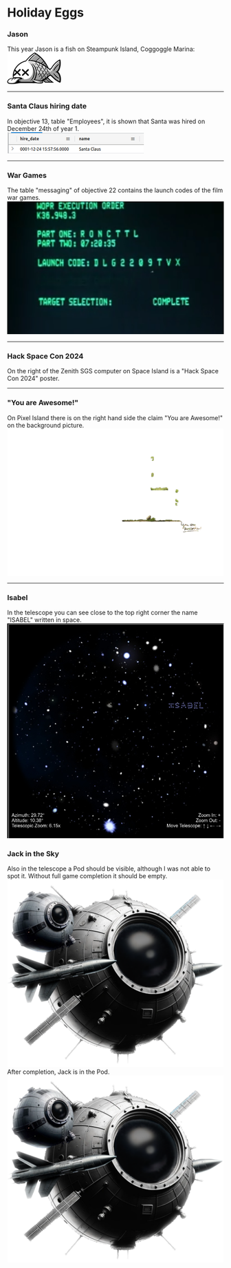 # Holiday Eggs

### Jason
This year Jason is a fish on Steampunk Island, Coggoggle Marina:  
![Jason](https://github.com/joergschwarzwaelder/hhc2023/blob/main/images/notadeadfish_large.png)
***

### Santa Claus hiring date
In objective 13, table "Employees", it is shown that Santa was hired on December 24th of year 1.  
![Santa Hiring Date](https://github.com/joergschwarzwaelder/hhc2023/blob/main/images/santa_hiring_date.png)
***

### War Games
The table "messaging" of objective 22 contains the launch codes of the film war games.  
![WarGames Launch Codes](https://github.com/joergschwarzwaelder/hhc2023/blob/main/images/wargames.png)
***

### Hack Space Con 2024
On the right of the Zenith SGS computer on Space Island is a "Hack Space Con 2024" poster.

***

### "You are Awesome!"
On Pixel Island there is on the right hand side the claim "You are Awesome!" on the background picture.
![You are Awesome!](https://github.com/joergschwarzwaelder/hhc2023/blob/main/images/pixel_island_foreground.png)
***

### Isabel
In the telescope you can see close to the top right corner the name "ISABEL" written in space.  
![ISABEL](https://github.com/joergschwarzwaelder/hhc2023/blob/main/images/isabel.png)
### Jack in the Sky
Also in the telescope a Pod should be visible, although I was not able to spot it.
Without full game completion it should be empty.
![empty Pod](https://github.com/joergschwarzwaelder/hhc2023/blob/main/images/satellite_feathered_alt.png)
After completion, Jack is in the Pod.
![empty Pod](https://github.com/joergschwarzwaelder/hhc2023/blob/main/images/satellite_feathered_alt.png)
<!--stackedit_data:
eyJoaXN0b3J5IjpbNjk5MjI3ODI3LDEzNTU1NTgzMjEsNTA4NT
E2NjEsLTU3NzQwMzM5LC00MzU1NTIwODEsLTE4NjAzNDEzNTUs
LTk0MTMwMTg3MiwxMjQ4MTA3ODMwXX0=
-->
